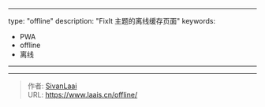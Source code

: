 # 

---
type: "offline"
description: "FixIt 主题的离线缓存页面"
keywords: 
  - PWA
  - offline
  - 离线
---

---

> 作者: [SivanLaai](https://www.laais.cn)  
> URL: https://www.laais.cn/offline/  

